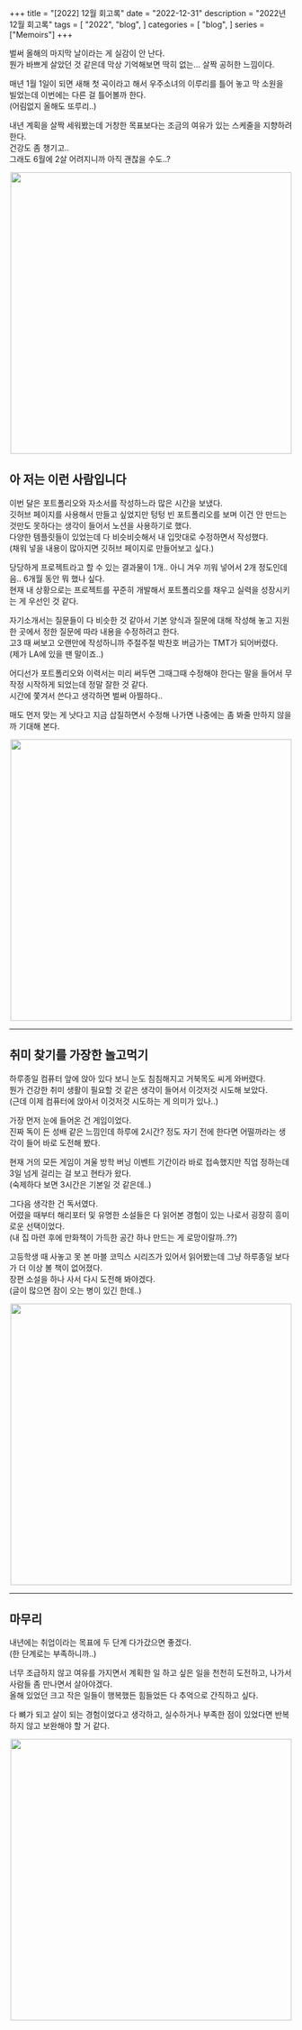 +++
title = "[2022] 12월 회고록"
date = "2022-12-31"
description = "2022년 12월 회고록"
tags = [
    "2022",
    "blog",
]
categories = [
    "blog",
]
series = ["Memoirs"]
+++

벌써 올해의 마지막 날이라는 게 실감이 안 난다. <br> 뭔가 바쁘게 살았던 것 같은데 막상 기억해보면 딱히 없는... 살짝 공허한 느낌이다.

매년 1월 1일이 되면 새해 첫 곡이라고 해서 우주소녀의 이루리를 틀어 놓고 막 소원을 빌었는데 이번에는 다른 걸 틀어볼까 한다. <br> (어림없지 올해도 또루리..)

내년 계획을 살짝 세워봤는데 거창한 목표보다는 조금의 여유가 있는 스케줄을 지향하려 한다. <br> 건강도 좀 챙기고.. <br> 그래도 6월에 2살 어려지니까 아직 괜찮을 수도..?

<p align="center"><img src="https://github.com/kmseunh/blog/assets/105186724/0c7e8a9a-2c93-4a7d-a060-29b7e06c301a" width="500"></p>

<!--more-->

## 아 저는 이런 사람입니다

이번 달은 포트폴리오와 자소서를 작성하느라 많은 시간을 보냈다. <br> 깃허브 페이지를 사용해서 만들고 싶었지만 텅텅 빈 포트폴리오를 보며 이건 안 만드는 것만도 못하다는 생각이 들어서 노션을 사용하기로 했다. <br> 다양한 템플릿들이 있었는데 다 비슷비슷해서 내 입맛대로 수정하면서 작성했다. <br> (채워 넣을 내용이 많아지면 깃허브 페이지로 만들어보고 싶다.)

당당하게 프로젝트라고 할 수 있는 결과물이 1개.. 아니 겨우 끼워 넣어서 2개 정도인데 음.. 6개월 동안 뭐 했나 싶다. <br> 현재 내 상황으로는 프로젝트를 꾸준히 개발해서 포트폴리오를 채우고 실력을 성장시키는 게 우선인 것 같다.

자기소개서는 질문들이 다 비슷한 것 같아서 기본 양식과 질문에 대해 작성해 놓고 지원한 곳에서 정한 질문에 따라 내용을 수정하려고 한다. <br> 고3 때 써보고 오랜만에 작성하니까 주절주절 박찬호 버금가는 TMT가 되어버렸다. <br> (제가 LA에 있을 땐 말이죠..)

어디선가 포트폴리오와 이력서는 미리 써두면 그때그때 수정해야 한다는 말을 들어서 무작정 시작하게 되었는데 정말 잘한 것 같다. <br> 시간에 쫓겨서 쓴다고 생각하면 벌써 아찔하다..

매도 먼저 맞는 게 낫다고 지금 삽질하면서 수정해 나가면 나중에는 좀 봐줄 만하지 않을까 기대해 본다.

<p align="center"><img src="https://github.com/kmseunh/blog/assets/105186724/8fbce6d5-73f9-4807-9de5-20a38c3726fc" width="500"></p>

<hr>

## 취미 찾기를 가장한 놀고먹기

하루종일 컴퓨터 앞에 앉아 있다 보니 눈도 침침해지고 거북목도 씨게 와버렸다. <br> 뭔가 건강한 취미 생활이 필요할 것 같은 생각이 들어서 이것저것 시도해 보았다. <br> (근데 이제 컴퓨터에 앉아서 이것저것 시도하는 게 의미가 있나..)

가장 먼저 눈에 들어온 건 게임이었다. <br>
진짜 독이 든 성배 같은 느낌인데 하루에 2시간? 정도 자기 전에 한다면 어떨까라는 생각이 들어 바로 도전해 봤다.

현재 거의 모든 게임이 겨울 방학 버닝 이벤트 기간이라 바로 접속했지만 직업 정하는데 3일 넘게 걸리는 걸 보고 현타가 왔다. <br> (숙제하다 보면 3시간은 기본일 것 같은데..)

그다음 생각한 건 독서였다. <br> 어렸을 때부터 해리포터 및 유명한 소설들은 다 읽어본 경험이 있는 나로서 굉장히 흥미로운 선택이었다. <br> (내 집 마련 후에 만화책이 가득한 공간 하나 만드는 게 로망이랄까..??)

고등학생 때 사놓고 못 본 마블 코믹스 시리즈가 있어서 읽어봤는데 그냥 하루종일 보다가 더 이상 볼 책이 없어졌다. <br>장편 소설을 하나 사서 다시 도전해 봐야겠다. <br> (글이 많으면 잠이 오는 병이 있긴 한데..)

<p align="center"><img src="https://github.com/kmseunh/blog/assets/105186724/b964d039-8373-4cb2-be8b-758bc2000de8" width="500"></p>

<hr>

## 마무리

내년에는 취업이라는 목표에 두 단계 다가갔으면 좋겠다. <br> (한 단계로는 부족하니까..)

너무 조급하지 않고 여유를 가지면서 계획한 일 하고 싶은 일을 천천히 도전하고, 나가서 사람들 좀 만나면서 살아야겠다. <br>
올해 있었던 크고 작은 일들이 행복했든 힘들었든 다 추억으로 간직하고 싶다.

다 뼈가 되고 살이 되는 경험이었다고 생각하고, 실수하거나 부족한 점이 있었다면 반복하지 않고 보완해야 할 거 같다.

<p align="center"><img src="https://github.com/kmseunh/blog/assets/105186724/a739d32e-9d3f-4512-89fd-7ece71a7388f" width="500"></p>
